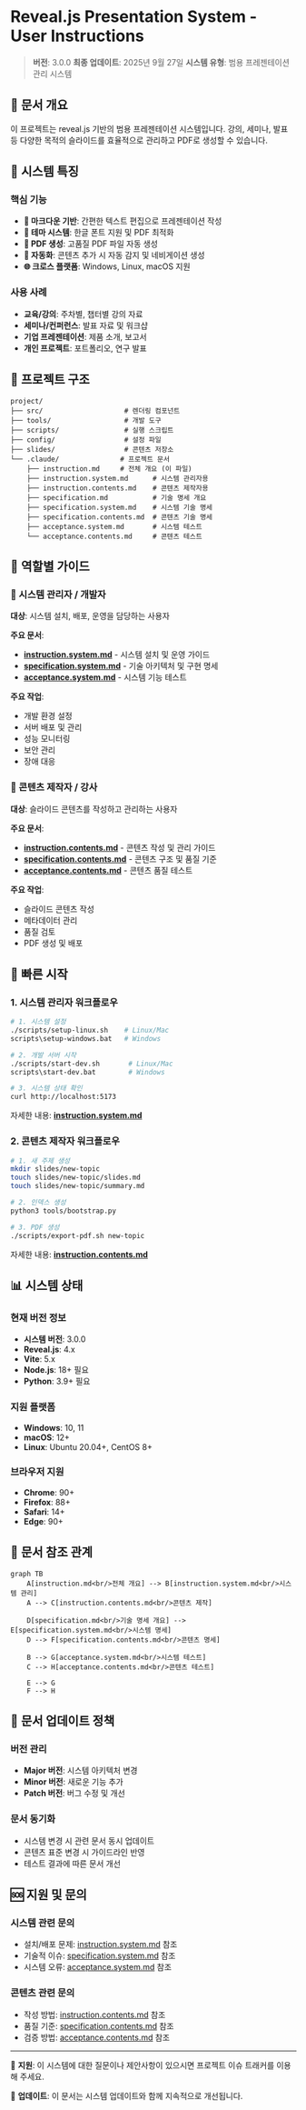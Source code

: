 # Reveal.js Presentation System - User Instructions

> **버전**: 3.0.0
> **최종 업데이트**: 2025년 9월 27일
> **시스템 유형**: 범용 프레젠테이션 관리 시스템

## 📖 문서 개요

이 프로젝트는 reveal.js 기반의 범용 프레젠테이션 시스템입니다. 강의, 세미나, 발표 등 다양한 목적의 슬라이드를 효율적으로 관리하고 PDF로 생성할 수 있습니다.

## 🎯 시스템 특징

### 핵심 기능
- **📝 마크다운 기반**: 간편한 텍스트 편집으로 프레젠테이션 작성
- **🎨 테마 시스템**: 한글 폰트 지원 및 PDF 최적화
- **📄 PDF 생성**: 고품질 PDF 파일 자동 생성
- **🔄 자동화**: 콘텐츠 추가 시 자동 감지 및 네비게이션 생성
- **🌐 크로스 플랫폼**: Windows, Linux, macOS 지원

### 사용 사례
- **교육/강의**: 주차별, 챕터별 강의 자료
- **세미나/컨퍼런스**: 발표 자료 및 워크샵
- **기업 프레젠테이션**: 제품 소개, 보고서
- **개인 프로젝트**: 포트폴리오, 연구 발표

## 📂 프로젝트 구조

```
project/
├── src/                    # 렌더링 컴포넌트
├── tools/                  # 개발 도구
├── scripts/                # 실행 스크립트
├── config/                 # 설정 파일
├── slides/                 # 콘텐츠 저장소
└── .claude/               # 프로젝트 문서
    ├── instruction.md     # 전체 개요 (이 파일)
    ├── instruction.system.md      # 시스템 관리자용
    ├── instruction.contents.md    # 콘텐츠 제작자용
    ├── specification.md           # 기술 명세 개요
    ├── specification.system.md    # 시스템 기술 명세
    ├── specification.contents.md  # 콘텐츠 기술 명세
    ├── acceptance.system.md       # 시스템 테스트
    └── acceptance.contents.md     # 콘텐츠 테스트
```

## 👥 역할별 가이드

### 🔧 시스템 관리자 / 개발자
**대상**: 시스템 설치, 배포, 운영을 담당하는 사용자

**주요 문서**:
- **[instruction.system.md](instruction.system.md)** - 시스템 설치 및 운영 가이드
- **[specification.system.md](specification.system.md)** - 기술 아키텍처 및 구현 명세
- **[acceptance.system.md](acceptance.system.md)** - 시스템 기능 테스트

**주요 작업**:
- 개발 환경 설정
- 서버 배포 및 관리
- 성능 모니터링
- 보안 관리
- 장애 대응

### 📝 콘텐츠 제작자 / 강사
**대상**: 슬라이드 콘텐츠를 작성하고 관리하는 사용자

**주요 문서**:
- **[instruction.contents.md](instruction.contents.md)** - 콘텐츠 작성 및 관리 가이드
- **[specification.contents.md](specification.contents.md)** - 콘텐츠 구조 및 품질 기준
- **[acceptance.contents.md](acceptance.contents.md)** - 콘텐츠 품질 테스트

**주요 작업**:
- 슬라이드 콘텐츠 작성
- 메타데이터 관리
- 품질 검토
- PDF 생성 및 배포

## 🚀 빠른 시작

### 1. 시스템 관리자 워크플로우

```bash
# 1. 시스템 설정
./scripts/setup-linux.sh    # Linux/Mac
scripts\setup-windows.bat   # Windows

# 2. 개발 서버 시작
./scripts/start-dev.sh       # Linux/Mac
scripts\start-dev.bat        # Windows

# 3. 시스템 상태 확인
curl http://localhost:5173
```

자세한 내용: **[instruction.system.md](instruction.system.md)**

### 2. 콘텐츠 제작자 워크플로우

```bash
# 1. 새 주제 생성
mkdir slides/new-topic
touch slides/new-topic/slides.md
touch slides/new-topic/summary.md

# 2. 인덱스 생성
python3 tools/bootstrap.py

# 3. PDF 생성
./scripts/export-pdf.sh new-topic
```

자세한 내용: **[instruction.contents.md](instruction.contents.md)**

## 📊 시스템 상태

### 현재 버전 정보
- **시스템 버전**: 3.0.0
- **Reveal.js**: 4.x
- **Vite**: 5.x
- **Node.js**: 18+ 필요
- **Python**: 3.9+ 필요

### 지원 플랫폼
- **Windows**: 10, 11
- **macOS**: 12+
- **Linux**: Ubuntu 20.04+, CentOS 8+

### 브라우저 지원
- **Chrome**: 90+
- **Firefox**: 88+
- **Safari**: 14+
- **Edge**: 90+

## 🔗 문서 참조 관계

```mermaid
graph TB
    A[instruction.md<br/>전체 개요] --> B[instruction.system.md<br/>시스템 관리]
    A --> C[instruction.contents.md<br/>콘텐츠 제작]

    D[specification.md<br/>기술 명세 개요] --> E[specification.system.md<br/>시스템 명세]
    D --> F[specification.contents.md<br/>콘텐츠 명세]

    B --> G[acceptance.system.md<br/>시스템 테스트]
    C --> H[acceptance.contents.md<br/>콘텐츠 테스트]

    E --> G
    F --> H
```

## 📝 문서 업데이트 정책

### 버전 관리
- **Major 버전**: 시스템 아키텍처 변경
- **Minor 버전**: 새로운 기능 추가
- **Patch 버전**: 버그 수정 및 개선

### 문서 동기화
- 시스템 변경 시 관련 문서 동시 업데이트
- 콘텐츠 표준 변경 시 가이드라인 반영
- 테스트 결과에 따른 문서 개선

## 🆘 지원 및 문의

### 시스템 관련 문의
- 설치/배포 문제: [instruction.system.md](instruction.system.md) 참조
- 기술적 이슈: [specification.system.md](specification.system.md) 참조
- 시스템 오류: [acceptance.system.md](acceptance.system.md) 참조

### 콘텐츠 관련 문의
- 작성 방법: [instruction.contents.md](instruction.contents.md) 참조
- 품질 기준: [specification.contents.md](specification.contents.md) 참조
- 검증 방법: [acceptance.contents.md](acceptance.contents.md) 참조

---

📧 **지원**: 이 시스템에 대한 질문이나 제안사항이 있으시면 프로젝트 이슈 트래커를 이용해 주세요.

🔄 **업데이트**: 이 문서는 시스템 업데이트와 함께 지속적으로 개선됩니다.